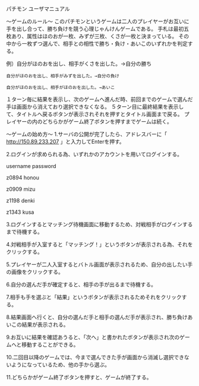 パチモン ユーザマニュアル

～ゲームのルール～
このパチモンというゲームは二人のプレイヤーがお互いに手を出し合って、勝ち負けを競う心理じゃんけんゲームである。
手札は最初五枚あり、属性はほのおが一枚、みずが三枚、くさが一枚と決まっている。
その中から一枚ずつ選んで、相手との相性で勝ち・負け・あいこのいずれかを判定する。

例）自分がほのおを出し、相手がくさを出した。→自分の勝ち

    自分がほのおを出し、相手がみずを出した。→自分の負け

    自分がほのおを出し、相手がほのおを出した。→あいこ

１ターン毎に結果を表示し、次のゲームへ進んだ時、前回までのゲームで選んだ手は画面から消えており選択できなくなる。
５ターン目に最終結果を表示して、タイトルへ戻るボタンが表示されそれを押すとタイトル画面まで戻る。
プレイヤーの内のどちらかがゲーム終了ボタンを押すまでゲームは続く。

～ゲームの始め方～
1.サーバの公開が完了したら、アドレスバーに「 http://150.89.233.207 」と入力してEnterを押す。

2.ログインが求められる為、いずれかのアカウントを用いてログインする。

 username password

 z0894    honou

 z0909    mizu

 z1198    denki

 z1343    kusa

3.ログインするとマッチング待機画面に移動するため、対戦相手がログインするまで待機する。

4.対戦相手が入室すると「マッチング！」というボタンが表示される為、それをクリックする。

5.プレイヤーが二人入室するとバトル画面が表示されるため、自分の出したい手の画像をクリックする。

6.自分の選んだ手が確定すると、相手の手が出るまで待機する。

7.相手も手を選ぶと「結果」というボタンが表示されるためそれをクリックする。

8.結果画面へ行くと、自分の選んだ手と相手の選んだ手が表示され、勝ち負けあいこの結果が表示される。

9.お互いに結果を確認あうると、「次へ」と書かれたボタンが表示され次のゲームへと移動することができる。

10.二回目以降のゲームでは、今まで選んできた手が画面から消滅し選択できないようになっているため、他の手から選ぶ。

11.どちらかがゲーム終了ボタンを押すと、ゲームが終了する。
